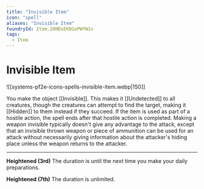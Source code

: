 ```yaml
---
title: "Invisible Item"
icon: "spell"
aliases: "Invisible Item"
foundryId: Item.20HDsEKN1ePWfW1s
tags:
  - Item
---
```


# Invisible Item
![[systems-pf2e-icons-spells-invisible-item.webp|150]]

You make the object [[Invisible]]. This makes it [[Undetected]] to all creatures, though the creatures can attempt to find the target, making it [[Hidden]] to them instead if they succeed. If the item is used as part of a hostile action, the spell ends after that hostile action is completed. Making a weapon invisible typically doesn't give any advantage to the attack, except that an invisible thrown weapon or piece of ammunition can be used for an attack without necessarily giving information about the attacker's hiding place unless the weapon returns to the attacker.

* * *

**Heightened (3rd)** The duration is until the next time you make your daily preparations.

**Heightened (7th)** The duration is unlimited.

